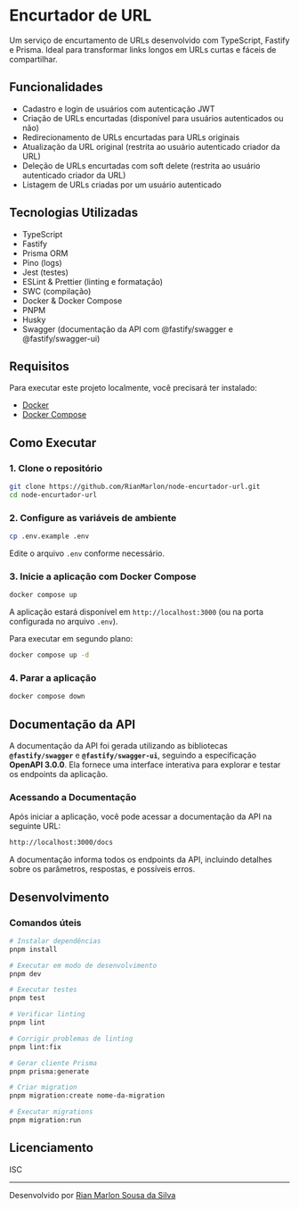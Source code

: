 # Encurtador de URL

Um serviço de encurtamento de URLs desenvolvido com TypeScript, Fastify e Prisma. Ideal para transformar links longos em URLs curtas e fáceis de compartilhar.

## Funcionalidades

- Cadastro e login de usuários com autenticação JWT
- Criação de URLs encurtadas (disponível para usuários autenticados ou não)
- Redirecionamento de URLs encurtadas para URLs originais
- Atualização da URL original (restrita ao usuário autenticado criador da URL)
- Deleção de URLs encurtadas com soft delete (restrita ao usuário autenticado criador da URL)
- Listagem de URLs criadas por um usuário autenticado

## Tecnologias Utilizadas

- TypeScript
- Fastify
- Prisma ORM
- Pino (logs)
- Jest (testes)
- ESLint & Prettier (linting e formatação)
- SWC (compilação)
- Docker & Docker Compose
- PNPM
- Husky
- Swagger (documentação da API com @fastify/swagger e @fastify/swagger-ui)

## Requisitos

Para executar este projeto localmente, você precisará ter instalado:

- [Docker](https://www.docker.com/get-started/)
- [Docker Compose](https://docs.docker.com/compose/install/)

## Como Executar

### 1. Clone o repositório

```bash
git clone https://github.com/RianMarlon/node-encurtador-url.git
cd node-encurtador-url
```

### 2. Configure as variáveis de ambiente

```bash
cp .env.example .env
```

Edite o arquivo `.env` conforme necessário.

### 3. Inicie a aplicação com Docker Compose

```bash
docker compose up
```

A aplicação estará disponível em `http://localhost:3000` (ou na porta configurada no arquivo `.env`).

Para executar em segundo plano:

```bash
docker compose up -d
```

### 4. Parar a aplicação

```bash
docker compose down
```

## Documentação da API

A documentação da API foi gerada utilizando as bibliotecas **`@fastify/swagger`** e **`@fastify/swagger-ui`**, seguindo a especificação **OpenAPI 3.0.0**. Ela fornece uma interface interativa para explorar e testar os endpoints da aplicação.

### Acessando a Documentação

Após iniciar a aplicação, você pode acessar a documentação da API na seguinte URL:
```bash
http://localhost:3000/docs
```

A documentação informa todos os endpoints da API, incluindo detalhes sobre os parâmetros, respostas, e possíveis erros.


## Desenvolvimento

### Comandos úteis

```bash
# Instalar dependências
pnpm install

# Executar em modo de desenvolvimento
pnpm dev

# Executar testes
pnpm test

# Verificar linting
pnpm lint

# Corrigir problemas de linting
pnpm lint:fix

# Gerar cliente Prisma
pnpm prisma:generate

# Criar migration
pnpm migration:create nome-da-migration

# Executar migrations
pnpm migration:run
```

## Licenciamento

ISC

---

Desenvolvido por [Rian Marlon Sousa da Silva](https://github.com/RianMarlon)

